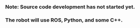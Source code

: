 ### Note: Source code development has not started yet.
### The robot will use ROS, Python, and some C++.